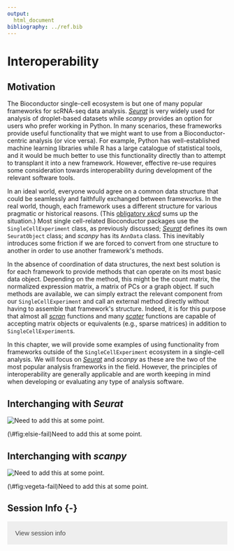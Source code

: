 ```yaml
---
output:
  html_document
bibliography: ../ref.bib
---
```


# Interoperability

<script>
document.addEventListener("click", function (event) {
    if (event.target.classList.contains("aaron-collapse")) {
        event.target.classList.toggle("active");
        var content = event.target.nextElementSibling;
        if (content.style.display === "block") {
          content.style.display = "none";
        } else {
          content.style.display = "block";
        }
    }
})
</script>

<style>
.aaron-collapse {
  background-color: #eee;
  color: #444;
  cursor: pointer;
  padding: 18px;
  width: 100%;
  border: none;
  text-align: left;
  outline: none;
  font-size: 15px;
}

.aaron-content {
  padding: 0 18px;
  display: none;
  overflow: hidden;
  background-color: #f1f1f1;
}
</style>

## Motivation

The Bioconductor single-cell ecosystem is but one of many popular frameworks for scRNA-seq data analysis.
*[Seurat](https://CRAN.R-project.org/package=Seurat)* is very widely used for analysis of droplet-based datasets while _scanpy_ provides an option for users who prefer working in Python.
In many scenarios, these frameworks provide useful functionality that we might want to use from a Bioconductor-centric analysis (or vice versa).
For example, Python has well-established machine learning libraries while R has a large catalogue of statistical tools, and it would be much better to use this functionality directly than to attempt to transplant it into a new framework.
However, effective re-use requires some consideration towards interoperability during development of the relevant software tools.

In an ideal world, everyone would agree on a common data structure that could be seamlessly and faithfully exchanged between frameworks.
In the real world, though, each framework uses a different structure for various pragmatic or historical reasons.
(This [obligatory _xkcd_](https://xkcd.com/927/) sums up the situation.)
Most single cell-related Bioconductor packages use the `SingleCellExperiment` class, as previously discussed; *[Seurat](https://CRAN.R-project.org/package=Seurat)* defines its own `SeuratObject` class; and _scanpy_ has its `AnnData` class.
This inevitably introduces some friction if we are forced to convert from one structure to another in order to use another framework's methods.

In the absence of coordination of data structures, the next best solution is for each framework to provide methods that can operate on its most basic data object.
Depending on the method, this might be the count matrix, the normalized expression matrix, a matrix of PCs or a graph object.
If such methods are available, we can simply extract the relevant component from our `SingleCellExperiment` and call an external method directly without having to assemble that framework's structure.
Indeed, it is for this purpose that almost all *[scran](https://bioconductor.org/packages/3.10/scran)* functions and many *[scater](https://bioconductor.org/packages/3.10/scater)* functions are capable of accepting matrix objects or equivalents (e.g., sparse matrices) in addition to `SingleCellExperiment`s.

In this chapter, we will provide some examples of using functionality from frameworks outside of the `SingleCellExperiment` ecosystem in a single-cell analysis.
We will focus on *[Seurat](https://CRAN.R-project.org/package=Seurat)* and _scanpy_ as these are the two of the most popular analysis frameworks in the field. 
However, the principles of interoperability are generally applicable and are worth keeping in mind when developing or evaluating any type of analysis software. 

## Interchanging with _Seurat_

<div class="figure">
<img src="https://dl.dropboxusercontent.com/s/vr5me3dx9c7kkxt/missing.jpg" alt="Need to add this at some point."  />
<p class="caption">(\#fig:elsie-fail)Need to add this at some point.</p>
</div>

## Interchanging with _scanpy_

<div class="figure">
<img src="https://dl.dropboxusercontent.com/s/b2zt9oyjoukthwr/missing2.jpg" alt="Need to add this at some point."  />
<p class="caption">(\#fig:vegeta-fail)Need to add this at some point.</p>
</div>

## Session Info {-}

<button class="aaron-collapse">View session info</button>
<div class="aaron-content">
```
R version 3.6.1 (2019-07-05)
Platform: x86_64-pc-linux-gnu (64-bit)
Running under: Ubuntu 14.04.5 LTS

Matrix products: default
BLAS:   /home/ramezqui/Rbuild/danbuild/R-3.6.1/lib/libRblas.so
LAPACK: /home/ramezqui/Rbuild/danbuild/R-3.6.1/lib/libRlapack.so

locale:
 [1] LC_CTYPE=en_US.UTF-8       LC_NUMERIC=C               LC_TIME=en_US.UTF-8       
 [4] LC_COLLATE=C               LC_MONETARY=en_US.UTF-8    LC_MESSAGES=en_US.UTF-8   
 [7] LC_PAPER=en_US.UTF-8       LC_NAME=C                  LC_ADDRESS=C              
[10] LC_TELEPHONE=C             LC_MEASUREMENT=en_US.UTF-8 LC_IDENTIFICATION=C       

attached base packages:
[1] stats     graphics  grDevices utils     datasets  methods   base     

other attached packages:
[1] Cairo_1.5-10     BiocStyle_2.14.0 OSCAUtils_0.0.1 

loaded via a namespace (and not attached):
 [1] Rcpp_1.0.3         bookdown_0.15      digest_0.6.22      magrittr_1.5       evaluate_0.14     
 [6] highr_0.8          rlang_0.4.1        stringi_1.4.3      rmarkdown_1.17     tools_3.6.1       
[11] stringr_1.4.0      xfun_0.11          yaml_2.2.0         compiler_3.6.1     BiocManager_1.30.9
[16] htmltools_0.4.0    knitr_1.26        
```
</div>

